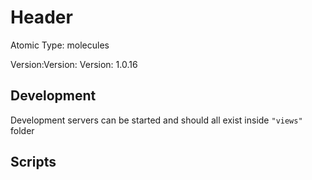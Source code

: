 # Header

Atomic Type: molecules

Version:Version: Version: 1.0.16




## Development

Development servers can be started and should all exist inside `"views"` folder

## Scripts
